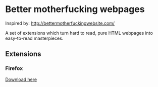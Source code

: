 # Better motherfucking webpages

Inspired by: http://bettermotherfuckingwebsite.com/

A set of extensions which turn hard to read, pure HTML webpages into easy-to-read masterpieces.

## Extensions

### Firefox

[Download here](https://addons.mozilla.org/en-US/firefox/addon/better-motherfucking-webpages/)
